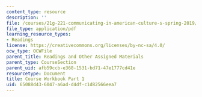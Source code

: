 ```yaml
---
content_type: resource
description: ''
file: /courses/21g-221-communicating-in-american-culture-s-spring-2019/65088d436047a6add4dfc1d82566eea7_MIT21G_221S19_cw1.pdf
file_type: application/pdf
learning_resource_types:
- Readings
license: https://creativecommons.org/licenses/by-nc-sa/4.0/
ocw_type: OCWFile
parent_title: Readings and Other Assigned Materials
parent_type: CourseSection
parent_uid: afb59ccb-e368-1531-bd71-47e1777cd41e
resourcetype: Document
title: Course Workbook Part 1
uid: 65088d43-6047-a6ad-d4df-c1d82566eea7
---
```

